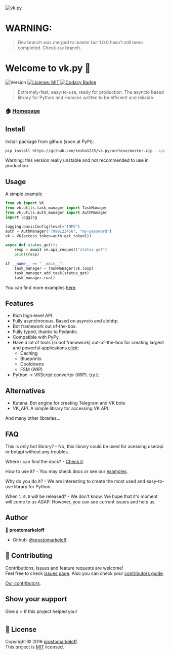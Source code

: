 ![vk.py](https://user-images.githubusercontent.com/28061158/63603699-cd51b980-c5d2-11e9-8a8f-06e1eef20afe.jpg)



# WARNING:
> Dev branch was merged to master but 1.0.0 hasn't still been completed. Check `dev` branch.

# Welcome to vk.py 👋

![Version](https://img.shields.io/badge/version-0.6.0-blue.svg?cacheSeconds=2592000) [![License: MIT](https://img.shields.io/badge/License-MIT-yellow.svg) ](https://github.com/kesha1225/vk.py/blob/master/LICENSE)
[![Codacy Badge](https://api.codacy.com/project/badge/Grade/cac2f27aab0a41f993660a525c054bb5)](https://app.codacy.com/app/kesha1225/vk.py?utm_source=github.com&utm_medium=referral&utm_content=prostomarkeloff/vk.py&utm_campaign=Badge_Grade_Dashboard)

> Extremely-fast, easy-to-use, ready for production. The asyncio based library for Python and Humans written to be efficient and reliable.



### 🏠 [Homepage](github.com/kesha1225/vk.py)


## Install

Install package from github (soon at PyPi):

```sh
pip install https://github.com/kesha1225/vk.py/archive/master.zip --upgrade
```

Warning: this version really unstable and not recommended to use in production.


## Usage

A simple example
```python
from vk import VK
from vk.utils.task_manager import TaskManager
from vk.utils.auth_manager import AuthManager
import logging

logging.basicConfig(level="INFO")
auth = AuthManager("7999123456", "my-password")
vk = VK(access_token=auth.get_token())

async def status_get():
    resp = await vk.api_request("status.get")
    print(resp)

if __name__ == "__main__":
    task_manager = TaskManager(vk.loop)
    task_manager.add_task(status_get)
    task_manager.run()

```

You can find more examples [here](./examples).



## Features

- Rich high-level API.
- Fully asynchronous. Based on asyncio and aiohttp.
- Bot framework out of-the-box.
- Fully typed, thanks to Pydantic.
- Compatible with PyPy.
- Have a lot of tools (in bot framework) out-of-the-box for creating largest and powerful applications [click](./vk/bot_framework/addons):
    * Caching
    * Blueprints
    * Cooldowns
    * FSM (WIP)
- Python -> VKScript converter (WIP). [try it](./vk/utils/vkscript)

## Alternatives

- Kutana. Bot engine for creating Telegram and VK bots
- VK_API. A simple library for accessing VK API.

And many other libraries...


## FAQ

This is only bot library? - No, this library could be used for acessing userapi or botapi without any troubles.

Where i can find the docs? - [Check it](https://kesha1225.github.io/vk.py).

How to use it? - You may check docs or see our [examples](./examples).

Why do you do it? - We are interesting to create the most used and easy-to-use library for Python.

When `1.0.0` will be released? - We don't know. We hope that it's moment will come to us ASAP. However, you can see current issues and help us.

## Author

👤 **prostomarkeloff**

* Github: [@prostomarkeloff](https://github.com/prostomarkeloff)


## 🤝 Contributing

Contributions, issues and feature requests are welcome!<br />Feel free to check [issues page](https://github.com/prostomarkeloff/vk.py/issues).
Also you can check your [contributors guide](./CONTRIBUTING.md).

[Our contributors](./CONTRIBUTORS.txt).

## Show your support

Give a ⭐️ if this project helped you!

## 📝 License

Copyright © 2019 [prostomarkeloff](https://github.com/prostomarkeloff).<br />
This project is [MIT](https://github.com/kesha1225/vk.py/blob/master/LICENSE) licensed.

